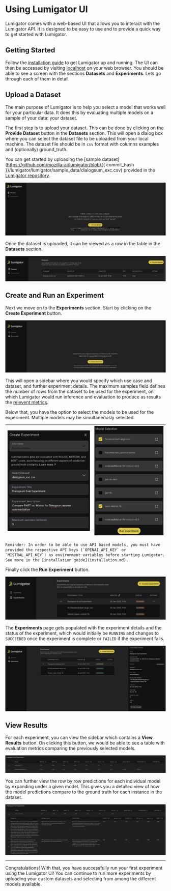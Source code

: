 # Using Lumigator UI
Lumigator comes with a web-based UI that allows you to interact with the Lumigator API. It is designed to be easy to use and to provide a quick way to get started with Lumigator.

## Getting Started
Follow the [installation guide](installation.md#local-deployment) to get Lumigator up and running. The UI can then be accessed by visiting [localhost](http://localhost) on your web browser. You should be able to see a screen with the sections **Datasets** and **Experiments**. Lets go through each of them in detail.

## Upload a Dataset
The main purpose of Lumigator is to help you select a model that works well for your particular data. It does this by evaluating multiple models on a sample of your data: your dataset.

The first step is to upload your dataset. This can be done by clicking on the **Provide Dataset** button in the **Datasets** section. This will open a dialog box where you can select the dataset file to be uploaded from your local machine. The dataset file should be in `csv` format with columns examples and (optionally) ground_truth.

You can get started by uploading the [sample dataset](https://github.com/mozilla-ai/lumigator/blob/{{ commit_hash }}/lumigator/lumigator/sample_data/dialogsum_exc.csv) provided in the [Lumigator repository](https://github.com/mozilla-ai/lumigator).

![Datasets Page](../../assets/ui_guide_steps/datasets_page.png)

Once the dataset is uploaded, it can be viewed as a row in the table in the **Datasets** section.

![Datasets Table](../../assets/ui_guide_steps/datasets_table.png)

## Create and Run an Experiment
Next we move on to the **Experiments** section. Start by clicking on the **Create Experiment** button.

![Experiments Page](../../assets/ui_guide_steps/experiments_page.png)

This will open a sidebar where you would specify which use case and dataset, and further experiment details. The maximum samples field defines the number of rows from the dataset to be used for the experiment, on which Lumigator would run inference and evaluation to produce as results the [relevent metrics](quickstart.md#retrieve-the-results).

Below that, you have the option to select the models to be used for the experiment. Multiple models may be simultaneously selected.

| ![Experiment Fields](../../assets/ui_guide_steps/experiment_fields.png) | ![Model Selection](../../assets/ui_guide_steps/model_select.png) |
| --- | --- |

```{note}
Reminder: In order to be able to use API based models, you must have provided the respective API keys (`OPENAI_API_KEY` or `MISTRAL_API_KEY`) as environment variables before starting Lumigator. See more in the [installation guide](installation.md).
```

Finally click the **Run Experiment** button.

![Experiments Running](../../assets/ui_guide_steps/experiments_running.png)

The **Experiments** page gets populated with the experiment details and the status of the experiment, which would initially be `RUNNING` and changes to `SUCCEEDED` once the experiment is complete or `FAILED` if the experiment fails.

![Experiments Completed](../../assets/ui_guide_steps/experiments_completed.png)

## View Results
For each experiment, you can view the sidebar which contains a **View Results** button. On clicking this button, we would be able to see a table with evaluation metrics comparing the previously selected models.

![Results Overall Comparison](../../assets/ui_guide_steps/results_overall_comparison.png)

You can further view the row by row predictions for each individual model by expanding under a given model. This gives you a detailed view of how the model predictions compare to the ground truth for each instance in the dataset.

![Results Row by Row Comparison](../../assets/ui_guide_steps/results_row_by_row.png)

---

Congratulations! With that, you have successfully run your first experiment using the Lumigator UI! You can continue to run more experiments by uploading your custom datasets and selecting from among the different models available.
